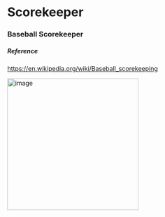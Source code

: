 # Scorekeeper
### Baseball Scorekeeper

##### Reference

https://en.wikipedia.org/wiki/Baseball_scorekeeping

<img src="https://upload.wikimedia.org/wikipedia/commons/1/1f/Pac_bell_scorecard.jpg" alt="image" width="300"/>
